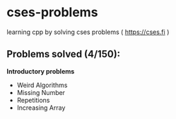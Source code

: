 # cses-problems
learning cpp by solving cses problems ( https://cses.fi )

## Problems solved (4/150):
**Introductory problems**
- Weird Algorithms
- Missing Number
- Repetitions
- Increasing Array
